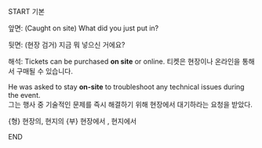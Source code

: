 START
기본

앞면:
(Caught on site) What did you just put in?

뒷면:
(현장 검거) 지금 뭐 넣으신 거에요?

해석:
Tickets can be purchased **on site** or online. 
티켓은 현장이나 온라인을 통해서 구매될 수 있습니다.

He was asked to stay **on-site** to troubleshoot any technical issues during the event.  
그는 행사 중 기술적인 문제를 즉시 해결하기 위해 현장에서 대기하라는 요청을 받았다.

{형} 현장의, 현지의
{부} 현장에서 , 현지에서
<!--ID: 1743039819000-->
END
